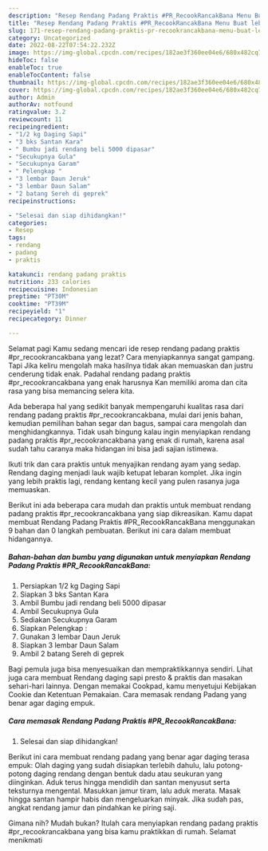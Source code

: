 ```yaml
---
description: "Resep Rendang Padang Praktis #PR_RecookRancakBana Menu Buat lebaran"
title: "Resep Rendang Padang Praktis #PR_RecookRancakBana Menu Buat lebaran"
slug: 171-resep-rendang-padang-praktis-pr-recookrancakbana-menu-buat-lebaran
category: Uncategorized
date: 2022-08-22T07:54:22.232Z
image: https://img-global.cpcdn.com/recipes/182ae3f360ee04e6/680x482cq70/rendang-padang-praktis-pr_recookrancakbana-foto-resep-utama.jpg
hideToc: false
enableToc: true
enableTocContent: false
thumbnail: https://img-global.cpcdn.com/recipes/182ae3f360ee04e6/680x482cq70/rendang-padang-praktis-pr_recookrancakbana-foto-resep-utama.jpg
cover: https://img-global.cpcdn.com/recipes/182ae3f360ee04e6/680x482cq70/rendang-padang-praktis-pr_recookrancakbana-foto-resep-utama.jpg
author: Admin
authorAv: notfound
ratingvalue: 3.2
reviewcount: 11
recipeingredient:
- "1/2 kg Daging Sapi"
- "3 bks Santan Kara"
- " Bumbu jadi rendang beli 5000 dipasar"
- "Secukupnya Gula"
- "Secukupnya Garam"
- " Pelengkap "
- "3 lembar Daun Jeruk"
- "3 lembar Daun Salam"
- "2 batang Sereh di geprek"
recipeinstructions:

- "Selesai dan siap dihidangkan!"
categories:
- Resep
tags:
- rendang
- padang
- praktis

katakunci: rendang padang praktis 
nutrition: 233 calories
recipecuisine: Indonesian
preptime: "PT30M"
cooktime: "PT39M"
recipeyield: "1"
recipecategory: Dinner

---
```



Selamat pagi Kamu sedang mencari ide resep rendang padang praktis #pr_recookrancakbana yang lezat? Cara menyiapkannya sangat gampang. Tapi Jika keliru mengolah maka hasilnya tidak akan memuaskan dan justru cenderung tidak enak. Padahal rendang padang praktis #pr_recookrancakbana yang enak harusnya Kan memiliki aroma dan cita rasa yang bisa memancing selera kita.


Ada beberapa hal yang sedikit banyak mempengaruhi kualitas rasa dari rendang padang praktis #pr_recookrancakbana, mulai dari jenis bahan, kemudian pemilihan bahan segar dan bagus, sampai cara mengolah dan menghidangkannya. Tidak usah bingung kalau ingin menyiapkan rendang padang praktis #pr_recookrancakbana yang enak di rumah, karena asal sudah tahu caranya maka hidangan ini bisa jadi sajian istimewa.

Ikuti trik dan cara praktis untuk menyajikan rendang ayam yang sedap. Rendang daging menjadi lauk wajib ketupat lebaran komplet. Jika ingin yang lebih praktis lagi, rendang kentang kecil yang pulen rasanya juga memuaskan.


Berikut ini ada beberapa cara mudah dan praktis untuk membuat rendang padang praktis #pr_recookrancakbana yang siap dikreasikan. Kamu dapat membuat Rendang Padang Praktis #PR_RecookRancakBana menggunakan 9 bahan dan 0 langkah pembuatan. Berikut ini cara dalam membuat hidangannya.

<!--inarticleads1-->

##### Bahan-bahan dan bumbu yang digunakan untuk menyiapkan Rendang Padang Praktis #PR_RecookRancakBana:

1. Persiapkan 1/2 kg Daging Sapi
1. Siapkan 3 bks Santan Kara
1. Ambil  Bumbu jadi rendang beli 5000 dipasar
1. Ambil Secukupnya Gula
1. Sediakan Secukupnya Garam
1. Siapkan  Pelengkap :
1. Gunakan 3 lembar Daun Jeruk
1. Siapkan 3 lembar Daun Salam
1. Ambil 2 batang Sereh di geprek


Bagi pemula juga bisa menyesuaikan dan mempraktikkannya sendiri. Lihat juga cara membuat Rendang daging sapi presto &amp; praktis dan masakan sehari-hari lainnya. Dengan memakai Cookpad, kamu menyetujui Kebijakan Cookie dan Ketentuan Pemakaian. Cara memasak rendang Padang yang benar agar daging empuk. 

<!--inarticleads2-->

##### Cara memasak Rendang Padang Praktis #PR_RecookRancakBana:


1. Selesai dan siap dihidangkan!

Berikut ini cara membuat rendang padang yang benar agar daging terasa empuk: Olah daging yang sudah disiapkan terlebih dahulu, lalu potong-potong daging rendang dengan bentuk dadu atau seukuran yang diinginkan. Aduk terus hingga mendidih dan santan menyusut serta teksturnya mengental. Masukkan jamur tiram, lalu aduk merata. Masak hingga santan hampir habis dan mengeluarkan minyak. Jika sudah pas, angkat rendang jamur dan pindahkan ke piring saji. 

Gimana nih? Mudah bukan? Itulah cara menyiapkan rendang padang praktis #pr_recookrancakbana yang bisa kamu praktikkan di rumah. Selamat menikmati
